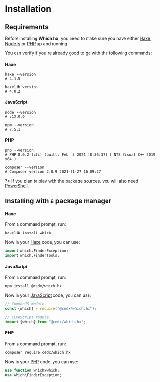 # Installation

## Requirements
Before installing **Which.hx**, you need to make sure you have either
[Haxe](https://haxe.org), [Node.js](https://nodejs.org) or [PHP](https://www.php.net) up and running.

You can verify if you're already good to go with the following commands:

<!-- tabs:start -->

#### **Haxe**
```shell
haxe --version
# 4.1.5

haxelib version
# 4.0.2
```

#### **JavaScript**
```shell
node --version
# v15.8.0

npm --version
# 7.5.1
```

#### **PHP**
```shell
php --version
# PHP 8.0.2 (cli) (built: Feb  3 2021 18:36:37) ( NTS Visual C++ 2019 x64 )

composer --version
# Composer version 2.0.9 2021-01-27 16:09:27
```

<!-- tabs:end -->

?> If you plan to play with the package sources, you will also need [PowerShell](https://docs.microsoft.com/en-us/powershell).

## Installing with a package manager

<!-- tabs:start -->

#### **Haxe**
From a command prompt, run:

```shell
haxelib install which
```

Now in your [Haxe](https://haxe.org) code, you can use:

```haxe
import which.FinderException;
import which.FinderTools;
```

#### **JavaScript**
From a command prompt, run:

```shell
npm install @cedx/which.hx
```

Now in your [JavaScript](https://developer.mozilla.org/en-US/docs/Web/JavaScript) code, you can use:

```javascript
// CommonJS module.
const {which} = require("@cedx/which.hx");

// ECMAScript module.
import {which} from "@cedx/which.hx";
```

#### **PHP**
From a command prompt, run:

```shell
composer require cedx/which.hx
```

Now in your [PHP](https://www.php.net) code, you can use:

```php
use function which\which;
use which\FinderException;
```

<!-- tabs:end -->
